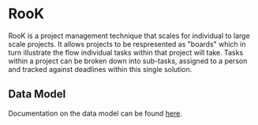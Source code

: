RooK
====

RooK is a project management technique that scales for individual to large scale projects. It allows projects to be respresented as "boards" which in turn illustrate the flow individual tasks within that project will take. Tasks within a project can be broken down into sub-tasks, assigned to a person and tracked against deadlines within this single solution.

## Data Model
Documentation on the data model can be found [here](Backend\Schema\docs\data_model.md).

